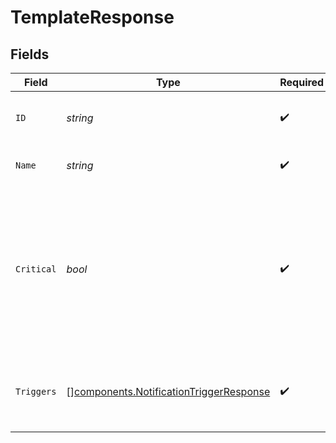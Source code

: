 # TemplateResponse


## Fields

| Field                                                                                                                   | Type                                                                                                                    | Required                                                                                                                | Description                                                                                                             |
| ----------------------------------------------------------------------------------------------------------------------- | ----------------------------------------------------------------------------------------------------------------------- | ----------------------------------------------------------------------------------------------------------------------- | ----------------------------------------------------------------------------------------------------------------------- |
| `ID`                                                                                                                    | *string*                                                                                                                | :heavy_check_mark:                                                                                                      | Unique identifier of the workflow                                                                                       |
| `Name`                                                                                                                  | *string*                                                                                                                | :heavy_check_mark:                                                                                                      | Name of the workflow                                                                                                    |
| `Critical`                                                                                                              | *bool*                                                                                                                  | :heavy_check_mark:                                                                                                      | Critical templates will always be delivered to the end user and should be hidden from the subscriber preferences screen |
| `Triggers`                                                                                                              | [][components.NotificationTriggerResponse](../../models/components/notificationtriggerresponse.md)                      | :heavy_check_mark:                                                                                                      | Triggers are the events that will trigger the workflow.                                                                 |